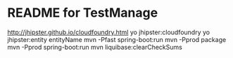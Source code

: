 README for TestManage
==========================
http://jhipster.github.io/cloudfoundry.html
yo jhipster:cloudfoundry
yo jhipster:entity entityName
mvn -Pfast spring-boot:run
mvn -Pprod package
mvn -Pprod spring-boot:run
mvn liquibase:clearCheckSums